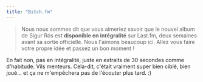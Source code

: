 ```yaml
---
title: "Bitch.fm"
---
```


> Nous nous sommes dit que vous aimeriez savoir que le nouvel album de Sigur
Rós est **disponible en intégralité** sur Last.fm, deux semaines avant sa
sortie officielle. Nous l'aimons beaucoup ici. Allez vous faire votre propre
idée et passez un bon moment !

En fait non, pas en intégralité, juste en extraits de 30 secondes comme
d'habitude. Vils menteurs. Cela-dit, c'était vraiment super bien ciblé, bien
joué... et ça ne m'empêchera pas de l'écouter plus tard. :)

